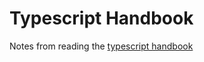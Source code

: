 # Typescript Handbook

Notes from reading the [typescript handbook](https://www.typescriptlang.org/docs/handbook/intro.html)
